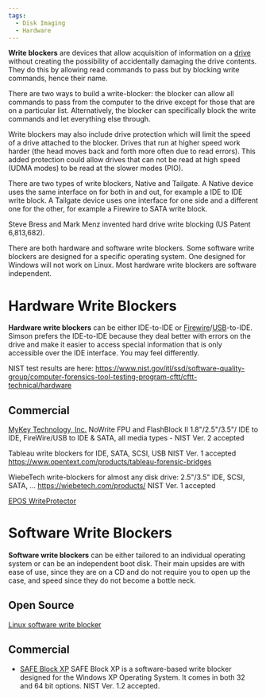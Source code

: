 ```yaml
---
tags:
  - Disk Imaging
  - Hardware
---
```

**Write blockers** are devices that allow acquisition of information on
a [drive](hard_drive.md) without creating the possibility of
accidentally damaging the drive contents. They do this by allowing read
commands to pass but by blocking write commands, hence their name.

There are two ways to build a write-blocker: the blocker can allow all
commands to pass from the computer to the drive except for those that
are on a particular list. Alternatively, the blocker can specifically
block the write commands and let everything else through.

Write blockers may also include drive protection which will limit the
speed of a drive attached to the blocker. Drives that run at higher
speed work harder (the head moves back and forth more often due to read
errors). This added protection could allow drives that can not be read
at high speed (UDMA modes) to be read at the slower modes (PIO).

There are two types of write blockers, Native and Tailgate. A Native
device uses the same interface on for both in and out, for example a IDE
to IDE write block. A Tailgate device uses one interface for one side
and a different one for the other, for example a Firewire to SATA write
block.

Steve Bress and Mark Menz invented hard drive write blocking (US Patent
6,813,682).

There are both hardware and software write blockers. Some software write
blockers are designed for a specific operating system. One designed for
Windows will not work on Linux. Most hardware write blockers are
software independent.

# Hardware Write Blockers

**Hardware write blockers** can be either IDE-to-IDE
or [Firewire](firewire.md)/[USB](usb.md)-to-IDE. Simson
prefers the IDE-to-IDE because they deal better with errors on the drive
and make it easier to access special information that is only accessible
over the IDE interface. You may feel differently.

NIST test results are here:
<https://www.nist.gov/itl/ssd/software-quality-group/computer-forensics-tool-testing-program-cftt/cftt-technical/hardware>

## Commercial

[MyKey Technology, Inc.](https://www.mykeytech.com/) NoWrite FPU and FlashBlock II
1.8"/2.5"/3.5"/ IDE to IDE, FireWire/USB to IDE & SATA, all media
types - NIST Ver. 2 accepted

Tableau write blockers for IDE, SATA, SCSI, USB NIST Ver. 1 accepted
<https://www.opentext.com/products/tableau-forensic-bridges>

WiebeTech write-blockers for almost any disk drive: 2.5"/3.5" IDE, SCSI, SATA, ...
<https://wiebetech.com/products/> NIST Ver. 1 accepted

[EPOS WriteProtector](https://epos.ua/nashi-rozrobky/)

# Software Write Blockers

**Software write blockers** can be either tailored to an individual
operating system or can be an independent boot disk. Their main upsides
are with ease of use, since they are on a CD and do not require you to
open up the case, and speed since they do not become a bottle neck.

## Open Source

[Linux software write blocker](linux_write_blocker.md)

## Commercial

* [SAFE Block XP](safe_block_xp.md)
  SAFE Block XP is a software-based write blocker designed for the Windows XP
  Operating System. It comes in both 32 and 64 bit options. NIST Ver. 1.2
  accepted.
